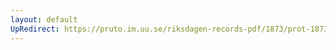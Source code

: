 ```yaml
---
layout: default
UpRedirect: https://pruto.im.uu.se/riksdagen-records-pdf/1873/prot-1873--fk--401/prot-1873--fk--401_048.pdf
---
```

